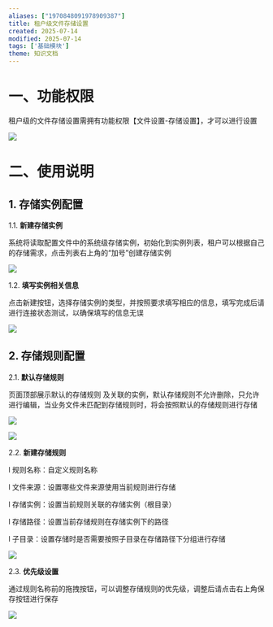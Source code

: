 ```yaml
---
aliases: ["1970848091978909387"]
title: 租户级文件存储设置
created: 2025-07-14
modified: 2025-07-14
tags: ['基础模块']
theme: 知识文档
---
```


# 一、**功能权限**

租户级的文件存储设置需拥有功能权限【文件设置-存储设置】，才可以进行设置

![](29e861f97649529cb2c5cee9f4c0d451.jpg)

# 二、**使用说明**

## 1. **存储实例配置**

1.1. **新建存储实例**

系统将读取配置文件中的系统级存储实例，初始化到实例列表，租户可以根据自己的存储需求，点击列表右上角的“加号”创建存储实例

![](8e75261c58d2788ed6128b552f92fa9f.jpg)

1.2. **填写实例相关信息**

点击新建按钮，选择存储实例的类型，并按照要求填写相应的信息，填写完成后请进行连接状态测试，以确保填写的信息无误

![](7b8b0d6cb02021bd8f735f24254e7ef4.jpg)

## 2. **存储规则配置**

2.1. **默认存储规则**

页面顶部展示默认的存储规则 及关联的实例，默认存储规则不允许删除，只允许进行编辑，当业务文件未匹配到存储规则时，将会按照默认的存储规则进行存储

![](4ae365d9d899eeaf628974777906c460.jpg)

![](abcbc8a3d113685ec08e1e91207f0b37.jpg)

2.2. **新建存储规则**

l 规则名称：自定义规则名称

l 文件来源：设置哪些文件来源使用当前规则进行存储

l 存储实例：设置当前规则关联的存储实例（根目录）

l 存储路径：设置当前存储规则在存储实例下的路径

l 子目录：设置存储时是否需要按照子目录在存储路径下分组进行存储

![](b70bdb13bdc0a52b5d2b7308048ab1ff.jpg)

2.3. **优先级设置**

通过规则名称前的拖拽按钮，可以调整存储规则的优先级，调整后请点击右上角保存按钮进行保存

![](00013cc8905e61d76ee9a25811691c42.jpg)